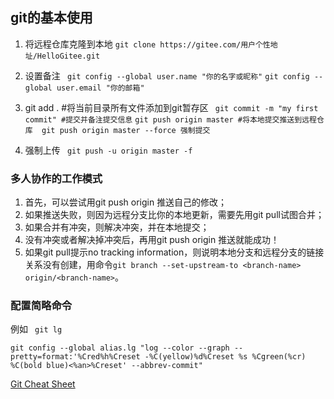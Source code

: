 ## git的基本使用

1. 将远程仓库克隆到本地
  ``` git clone https://gitee.com/用户个性地址/HelloGitee.git ```

2. 设置备注
``` git config --global user.name "你的名字或昵称"```
```git config --global user.email "你的邮箱"```
3. git add . #将当前目录所有文件添加到git暂存区
``` git commit -m "my first commit" #提交并备注提交信息```
 ```git push origin master #将本地提交推送到远程仓库  git push origin master --force 强制提交```
4. 强制上传
``` git push -u origin master -f```


### 多人协作的工作模式
1. 首先，可以尝试用git push origin <branch-name>推送自己的修改；
2. 如果推送失败，则因为远程分支比你的本地更新，需要先用git pull试图合并；
3. 如果合并有冲突，则解决冲突，并在本地提交；
4. 没有冲突或者解决掉冲突后，再用git push origin <branch-name>推送就能成功！
5. 如果git pull提示no tracking information，则说明本地分支和远程分支的链接关系没有创建，用命令```git branch --set-upstream-to <branch-name> origin/<branch-name>```。


### 配置简略命令
例如 ``` git lg``` 

```
git config --global alias.lg "log --color --graph --pretty=format:'%Cred%h%Creset -%C(yellow)%d%Creset %s %Cgreen(%cr) %C(bold blue)<%an>%Creset' --abbrev-commit"
```


[Git Cheat Sheet](https://liaoxuefeng.com/books/git/conclusion/git-cheat-sheet.pdf)